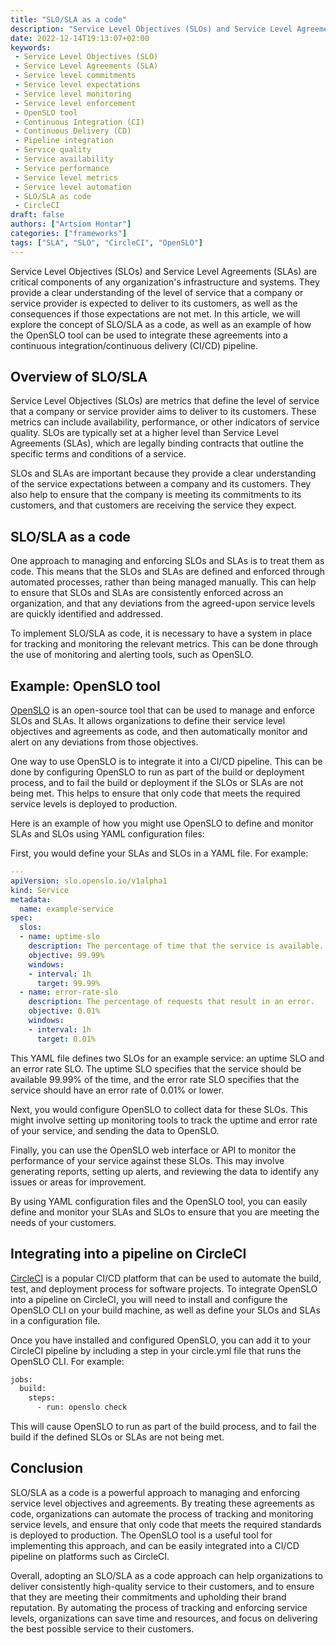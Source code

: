 ```yaml
---
title: "SLO/SLA as a code"
description: "Service Level Objectives (SLOs) and Service Level Agreements (SLAs) provide a clear understanding of expected service levels and consequences for deviations. Implementing SLO/SLA as code automates tracking and enforcement through tools like OpenSLO, integrated into a CI/CD pipeline for consistent, high-quality service delivery."
date: 2022-12-14T19:13:07+02:00
keywords:
 - Service Level Objectives (SLO)
 - Service Level Agreements (SLA)
 - Service level commitments
 - Service level expectations
 - Service level monitoring
 - Service level enforcement
 - OpenSLO tool
 - Continuous Integration (CI)
 - Continuous Delivery (CD)
 - Pipeline integration
 - Service quality
 - Service availability
 - Service performance
 - Service level metrics
 - Service level automation
 - SLO/SLA as code
 - CircleCI
draft: false
authors: ["Artsiom Hontar"]
categories: ["frameworks"]
tags: ["SLA", "SLO", "CircleCI", "OpenSLO"]
---
```


Service Level Objectives (SLOs) and Service Level Agreements (SLAs) are critical components of any organization's infrastructure and systems. They provide a clear understanding of the level of service that a company or service provider is expected to deliver to its customers, as well as the consequences if those expectations are not met. In this article, we will explore the concept of SLO/SLA as a code, as well as an example of how the OpenSLO tool can be used to integrate these agreements into a continuous integration/continuous delivery (CI/CD) pipeline.

## Overview of SLO/SLA

Service Level Objectives (SLOs) are metrics that define the level of service that a company or service provider aims to deliver to its customers. These metrics can include availability, performance, or other indicators of service quality. SLOs are typically set at a higher level than Service Level Agreements (SLAs), which are legally binding contracts that outline the specific terms and conditions of a service.

SLOs and SLAs are important because they provide a clear understanding of the service expectations between a company and its customers. They also help to ensure that the company is meeting its commitments to its customers, and that customers are receiving the service they expect.

## SLO/SLA as a code

One approach to managing and enforcing SLOs and SLAs is to treat them as code. This means that the SLOs and SLAs are defined and enforced through automated processes, rather than being managed manually. This can help to ensure that SLOs and SLAs are consistently enforced across an organization, and that any deviations from the agreed-upon service levels are quickly identified and addressed.

To implement SLO/SLA as code, it is necessary to have a system in place for tracking and monitoring the relevant metrics. This can be done through the use of monitoring and alerting tools, such as OpenSLO.

## Example: OpenSLO tool

[OpenSLO](https://openslo.com/) is an open-source tool that can be used to manage and enforce SLOs and SLAs. It allows organizations to define their service level objectives and agreements as code, and then automatically monitor and alert on any deviations from those objectives.

One way to use OpenSLO is to integrate it into a CI/CD pipeline. This can be done by configuring OpenSLO to run as part of the build or deployment process, and to fail the build or deployment if the SLOs or SLAs are not being met. This helps to ensure that only code that meets the required service levels is deployed to production.

Here is an example of how you might use OpenSLO to define and monitor SLAs and SLOs using YAML configuration files:

First, you would define your SLAs and SLOs in a YAML file. For example:

```yaml
---
apiVersion: slo.openslo.io/v1alpha1
kind: Service
metadata:
  name: example-service
spec:
  slos:
  - name: uptime-slo
    description: The percentage of time that the service is available.
    objective: 99.99%
    windows:
    - interval: 1h
      target: 99.99%
  - name: error-rate-slo
    description: The percentage of requests that result in an error.
    objective: 0.01%
    windows:
    - interval: 1h
      target: 0.01%
```

This YAML file defines two SLOs for an example service: an uptime SLO and an error rate SLO. The uptime SLO specifies that the service should be available 99.99% of the time, and the error rate SLO specifies that the service should have an error rate of 0.01% or lower.

Next, you would configure OpenSLO to collect data for these SLOs. This might involve setting up monitoring tools to track the uptime and error rate of your service, and sending the data to OpenSLO.

Finally, you can use the OpenSLO web interface or API to monitor the performance of your service against these SLOs. This may involve generating reports, setting up alerts, and reviewing the data to identify any issues or areas for improvement.

By using YAML configuration files and the OpenSLO tool, you can easily define and monitor your SLAs and SLOs to ensure that you are meeting the needs of your customers.

## Integrating into a pipeline on CircleCI

[CircleCI](https://circleci.com/) is a popular CI/CD platform that can be used to automate the build, test, and deployment process for software projects. To integrate OpenSLO into a pipeline on CircleCI, you will need to install and configure the OpenSLO CLI on your build machine, as well as define your SLOs and SLAs in a configuration file.

Once you have installed and configured OpenSLO, you can add it to your CircleCI pipeline by including a step in your circle.yml file that runs the OpenSLO CLI. For example:

```bash
jobs:
  build:
    steps:
      - run: openslo check
```

This will cause OpenSLO to run as part of the build process, and to fail the build if the defined SLOs or SLAs are not being met.

## Conclusion

SLO/SLA as a code is a powerful approach to managing and enforcing service level objectives and agreements. By treating these agreements as code, organizations can automate the process of tracking and monitoring service levels, and ensure that only code that meets the required standards is deployed to production. The OpenSLO tool is a useful tool for implementing this approach, and can be easily integrated into a CI/CD pipeline on platforms such as CircleCI.

Overall, adopting an SLO/SLA as a code approach can help organizations to deliver consistently high-quality service to their customers, and to ensure that they are meeting their commitments and upholding their brand reputation. By automating the process of tracking and enforcing service levels, organizations can save time and resources, and focus on delivering the best possible service to their customers.